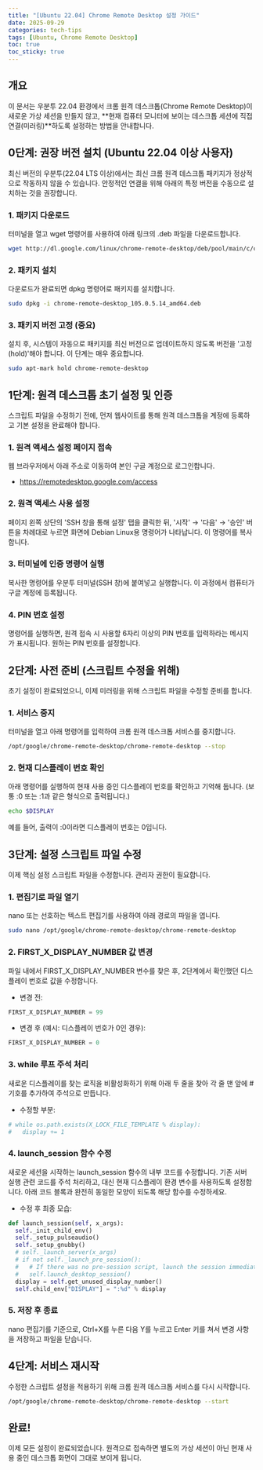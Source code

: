 ```yaml
---
title: "[Ubuntu 22.04] Chrome Remote Desktop 설정 가이드"
date: 2025-09-29
categories: tech-tips
tags: [Ubuntu, Chrome Remote Desktop]
toc: true
toc_sticky: true
---
```


## 개요

이 문서는 우분투 22.04 환경에서 크롬 원격 데스크톱(Chrome Remote Desktop)이 새로운 가상 세션을 만들지 않고, **현재 컴퓨터 모니터에 보이는 데스크톱 세션에 직접 연결(미러링)**하도록 설정하는 방법을 안내합니다.

## 0단계: 권장 버전 설치 (Ubuntu 22.04 이상 사용자)

최신 버전의 우분투(22.04 LTS 이상)에서는 최신 크롬 원격 데스크톱 패키지가 정상적으로 작동하지 않을 수 있습니다. 안정적인 연결을 위해 아래의 특정 버전을 수동으로 설치하는 것을 권장합니다.

### 1. 패키지 다운로드

터미널을 열고 wget 명령어를 사용하여 아래 링크의 .deb 파일을 다운로드합니다.

```bash
wget http://dl.google.com/linux/chrome-remote-desktop/deb/pool/main/c/chrome-remote-desktop/chrome-remote-desktop_105.0.5.14_amd64.deb
```

### 2. 패키지 설치

다운로드가 완료되면 dpkg 명령어로 패키지를 설치합니다.

```bash
sudo dpkg -i chrome-remote-desktop_105.0.5.14_amd64.deb
```

### 3. 패키지 버전 고정 (중요)

설치 후, 시스템이 자동으로 패키지를 최신 버전으로 업데이트하지 않도록 버전을 '고정(hold)'해야 합니다. 이 단계는 매우 중요합니다.

```bash
sudo apt-mark hold chrome-remote-desktop
```

## 1단계: 원격 데스크톱 초기 설정 및 인증

스크립트 파일을 수정하기 전에, 먼저 웹사이트를 통해 원격 데스크톱을 계정에 등록하고 기본 설정을 완료해야 합니다.

### 1. 원격 액세스 설정 페이지 접속

웹 브라우저에서 아래 주소로 이동하여 본인 구글 계정으로 로그인합니다.
- https://remotedesktop.google.com/access

### 2. 원격 액세스 사용 설정

페이지 왼쪽 상단의 'SSH 창을 통해 설정' 탭을 클릭한 뒤, '시작' → '다음' → '승인' 버튼을 차례대로 누르면 화면에 Debian Linux용 명령어가 나타납니다. 이 명령어를 복사합니다.

### 3. 터미널에 인증 명령어 실행

복사한 명령어를 우분투 터미널(SSH 창)에 붙여넣고 실행합니다. 이 과정에서 컴퓨터가 구글 계정에 등록됩니다.

### 4. PIN 번호 설정

명령어를 실행하면, 원격 접속 시 사용할 6자리 이상의 PIN 번호를 입력하라는 메시지가 표시됩니다. 원하는 PIN 번호를 설정합니다.

## 2단계: 사전 준비 (스크립트 수정을 위해)

초기 설정이 완료되었으니, 이제 미러링을 위해 스크립트 파일을 수정할 준비를 합니다.

### 1. 서비스 중지

터미널을 열고 아래 명령어를 입력하여 크롬 원격 데스크톱 서비스를 중지합니다.

```bash
/opt/google/chrome-remote-desktop/chrome-remote-desktop --stop
```

### 2. 현재 디스플레이 번호 확인

아래 명령어를 실행하여 현재 사용 중인 디스플레이 번호를 확인하고 기억해 둡니다. (보통 :0 또는 :1과 같은 형식으로 출력됩니다.)

```bash
echo $DISPLAY
```

예를 들어, 출력이 :0이라면 디스플레이 번호는 0입니다.

## 3단계: 설정 스크립트 파일 수정

이제 핵심 설정 스크립트 파일을 수정합니다. 관리자 권한이 필요합니다.

### 1. 편집기로 파일 열기

nano 또는 선호하는 텍스트 편집기를 사용하여 아래 경로의 파일을 엽니다.

```bash
sudo nano /opt/google/chrome-remote-desktop/chrome-remote-desktop
```

### 2. FIRST_X_DISPLAY_NUMBER 값 변경

파일 내에서 FIRST_X_DISPLAY_NUMBER 변수를 찾은 후, 2단계에서 확인했던 디스플레이 번호로 값을 수정합니다.

- 변경 전:
```python
FIRST_X_DISPLAY_NUMBER = 99
```

- 변경 후 (예시: 디스플레이 번호가 0인 경우):
```python
FIRST_X_DISPLAY_NUMBER = 0
```

### 3. while 루프 주석 처리

새로운 디스플레이를 찾는 로직을 비활성화하기 위해 아래 두 줄을 찾아 각 줄 맨 앞에 # 기호를 추가하여 주석으로 만듭니다.

- 수정할 부분:
```python
# while os.path.exists(X_LOCK_FILE_TEMPLATE % display):
#   display += 1
```

### 4. launch_session 함수 수정

새로운 세션을 시작하는 launch_session 함수의 내부 코드를 수정합니다. 기존 서버 실행 관련 코드를 주석 처리하고, 대신 현재 디스플레이 환경 변수를 사용하도록 설정합니다. 아래 코드 블록과 완전히 동일한 모양이 되도록 해당 함수를 수정하세요.

- 수정 후 최종 모습:
```python
def launch_session(self, x_args):
  self._init_child_env()
  self._setup_pulseaudio()
  self._setup_gnubby()
  # self._launch_server(x_args)
  # if not self._launch_pre_session():
  #   # If there was no pre-session script, launch the session immediately.
  #   self.launch_desktop_session()
  display = self.get_unused_display_number()
  self.child_env["DISPLAY"] = ":%d" % display
```

### 5. 저장 후 종료

nano 편집기를 기준으로, Ctrl+X를 누른 다음 Y를 누르고 Enter 키를 쳐서 변경 사항을 저장하고 파일을 닫습니다.

## 4단계: 서비스 재시작

수정한 스크립트 설정을 적용하기 위해 크롬 원격 데스크톱 서비스를 다시 시작합니다.

```bash
/opt/google/chrome-remote-desktop/chrome-remote-desktop --start
```

## 완료!

이제 모든 설정이 완료되었습니다. 원격으로 접속하면 별도의 가상 세션이 아닌 현재 사용 중인 데스크톱 화면이 그대로 보이게 됩니다.
